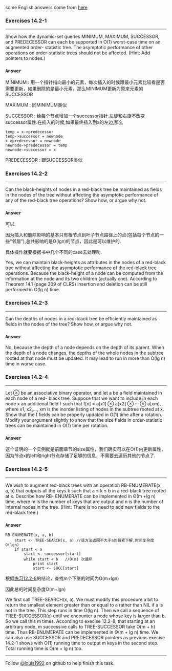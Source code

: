 some English answers come from [here](http://ripcrixalis.blog.com/2011/02/08/clrs-14-2-how-to-augment-a-data-structure/)

### Exercises 14.2-1
***
Show how the dynamic-set queries MINIMUM, MAXIMUM, SUCCESSOR, and PREDECESSOR can each be supported in O(1) worst-case time on an augmented order- statistic tree. The asymptotic performance of other operations on order-statistic trees should not be affected. (Hint: Add pointers to nodes.)


### `Answer`
MINIMUM : 用一个指针指向最小的元素，每次插入的时候跟最小元素比较看是否需要更新，如果删除的是最小元素，那么MINIMUM更新为原来元素的SUCCESSOR

MAXIMUM : 同MINIMUM类似

SUCCESSOR : 给每个节点增加一个successor指针.左旋和右旋不改变successor属性.在插入的时候,如果最终插入到x的左边,那么 

	temp = x->predecessor
	temp->successor = newnode
	x->predecessor = newnode
	newnode->predecessor = temp
	newnode->successor = x
	
PREDECESSOR : 跟SUCCESSOR类似

### Exercises 14.2-2
***
Can the black-heights of nodes in a red-black tree be maintained as fields in the nodes of the tree without affecting the asymptotic performance of any of the red-black tree operations? Show how, or argue why not.

### `Answer`
可以.

因为插入和删除影响的基本只有根节点到叶子节点路径上的点(包括每个节点的一些"邻居"),总共影响的是O(lgn)的节点，因此是可以维护的.

具体操作就要根据书中几个不同的case去处理叻.

Yes, we can maintain black-heights as attributes in the nodes of a red-black tree without affecting the asymptotic performance of the red-black tree operations. Because the black-height of a node can be computed from the information at the node and its two children (actually one). According to Theorem 14.1 (page 309 of CLRS) insertion and deletion can be still performed in O(lg n) time.

### Exercises 14.2-3
***
Can the depths of nodes in a red-black tree be efficiently maintained as fields in the nodes of the tree? Show how, or argue why not.


### `Answer`
No, because the depth of a node depends on the depth of its parent. When the depth of a node changes, the depths of the whole nodes in the subtree rooted at that node must be updated. It may lead to run in more than O(lg n) time in worse case.
				

### Exercises 14.2-4
***
Let ⊗ be an associative binary operator, and let a be a field maintained in each node of a red-
black tree. Suppose that we want to include in each node x an additional field f such that f[x] =
a[x1] ⊗ a[x2] ⊗ ··· ⊗ a[xm], where x1, x2,..., xm is the inorder listing of nodes in the subtree rooted at x. Show that the f fields can be properly updated in O(1) time after a rotation. Modify your argument slightly to show that the size fields in order-statistic trees can be maintained in O(1) time per rotation.


### `Answer`
这个证明的一个实例就是前面章节的size属性，我们确实可以在O(1)内更新属性，因为节点x的left和right节点存储了足够的信息，不需要去遍历其他的节点了.
			
			
### Exercises 14.2-5
***
We wish to augment red-black trees with an operation RB-ENUMERATE(x, a, b) that outputs all the keys k such that a ≤ k ≤ b in a red-black tree rooted at x. Describe how RB- ENUMERATE can be implemented in Θ(m +lg n) time, where m is the number of keys that are output and n is the number of internal nodes in the tree. (Hint: There is no need to add new fields to the red-black tree.)


### `Answer`

	RB-ENUMERATE(x, a, b)
		start <- TREE-SEARCH(x, a) //该方法返回不大于a的最紧下解,时间复杂度O(lgn)
		if start < a
			start <- successor[start]
			while start < b   //O(m) 次循环
				print start
				start <- SUCC[start]

根据[练习12.2-8](https://github.com/gzc/CLRS/blob/master/C12-Binary-Search-Trees/12.2.md#exercises-122-8)的结论，查找m个下继的时间为O(m+lgn)
				
因此总的时间复杂度O(m+lgn)

We first call TREE-SEARCH(x, a). We must modify this procedure a bit to return the smallest element greater than or equal to a rather than NIL if a is not in the tree. This step runs in time O(lg n). Then we call a sequence of TREE-SUCCESSOR(x) until we encounter a node whose key is larger than b. So we call this m times. According to execise 12.2-8, that starting at an arbitrary node, m successive calls to TREE-SUCCESSOR take O(m + h) time. Thus RB-ENUMERATE can be implemented in Θ(m + lg n) time. We can also use SUCCESSOR and PREDECESSOR pointers as previous execise 14.2-1 shows with O(1) running time to output m keys in the second step. Total running time is O(m + lg n) too.


***
Follow [@louis1992](https://github.com/gzc) on github to help finish this task.

